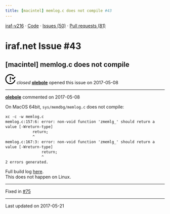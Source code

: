 ```yaml
---
title: [macintel] memlog.c does not compile #43
---
```


[iraf-v216](/iraf-v216) · [Code](https://github.com/iraf-community/iraf/tree/iraf-v216) · [Issues (50)](/iraf-v216/issues) · [Pull requests (81)](/iraf-v216/issues/pulls)

# iraf.net Issue #43
## [macintel] memlog.c does not compile
![closed](issue-closed.svg) *closed* **[olebole](https://github.com/olebole)** opened this issue on 2017-05-08

- - - -

**[olebole](https://github.com/olebole)** commented on 2017-05-08

On MacOS 64bit, `sys/memdbg/memlog.c` does not compile:  
```  
xc -c -w memlog.c  
memlog.c:157:6: error: non-void function 'zmemlg_' should return a value [-Wreturn-type]  
            return;  
            ^  
memlog.c:167:3: error: non-void function 'zmemlg_' should return a value [-Wreturn-type]  
                return;  
                ^  
2 errors generated.  
```  
Full build log [here](https://travis-ci.org/olebole/iraf-v216/jobs/229896183).  
This does not happen on Linux.

- - - -

Fixed in [#75](https://iraf-community.github.io/iraf-v216/issues/75)

- - - -

Last updated on 2017-05-21
